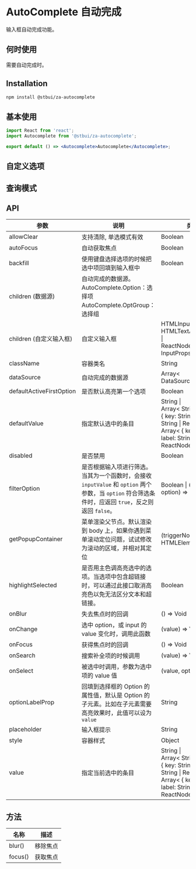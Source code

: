 # AutoComplete 自动完成

输入框自动完成功能。

## 何时使用

需要自动完成时。

## Installation

```sh
npm install @stbui/za-autocomplete
```

## 基本使用

```jsx
import React from 'react';
import Autocomplete from '@stbui/za-autocomplete';

export default () => <Autocomplete>Autocomplete</Autocomplete>;
```

## 自定义选项

## 查询模式

## API

| 参数                     | 说明                                                                                                                                                | 类型                                                                                                                                         | 默认值              |
| ------------------------ | --------------------------------------------------------------------------------------------------------------------------------------------------- | -------------------------------------------------------------------------------------------------------------------------------------------- | ------------------- |
| allowClear               | 支持清除, 单选模式有效                                                                                                                              | Boolean                                                                                                                                      | false               |
| autoFocus                | 自动获取焦点                                                                                                                                        | Boolean                                                                                                                                      | false               |
| backfill                 | 使用键盘选择选项的时候把选中项回填到输入框中                                                                                                        | Boolean                                                                                                                                      | false               |
| children (数据源)        | 自动完成的数据源。<br>AutoComplete.Option：选择项<br>AutoComplete.OptGroup：选择组                                                                  |                                                                                                                                              | -                   |
| children (自定义输入框)  | 自定义输入框                                                                                                                                        | HTMLInputElement \|<br> HTMLTextAreaElement \|<br> ReactNode< InputProps >                                                                   | `<Input />`         |
| className                | 容器类名                                                                                                                                            | String                                                                                                                                       | -                   |
| dataSource               | 自动完成的数据源                                                                                                                                    | Array< DataSourceItemType>                                                                                                                   | -                   |
| defaultActiveFirstOption | 是否默认高亮第一个选项                                                                                                                              | Boolean                                                                                                                                      | true                |
| defaultValue             | 指定默认选中的条目                                                                                                                                  | String \|<br> Array< String > \|<br> { key: String, label: String \| ReactNode } \|<br> Array< { key: String, label: String \| ReactNode} >  | -                   |
| disabled                 | 是否禁用                                                                                                                                            | Boolean                                                                                                                                      | false               |
| filterOption             | 是否根据输入项进行筛选。当其为一个函数时，会接收 `inputValue` 和 `option` 两个参数，当 `option` 符合筛选条件时，应返回 `true`，反之则返回 `false`。 | Boolean \| (inputValue, option) => Boolean                                                                                                   | true                |
| getPopupContainer        | 菜单渲染父节点。默认渲染到 body 上，如果你遇到菜单滚动定位问题，试试修改为滚动的区域，并相对其定位                                                  | (triggerNode) => HTMLElement                                                                                                                 | () => document.body |
| highlightSelected        | 是否用主色调高亮选中的选项。当选项中包含超链接时，可以通过此接口取消高亮色以免无法区分文本和超链接。                                                | Boolean                                                                                                                                      | true                |
| onBlur                   | 失去焦点时的回调                                                                                                                                    | () => Void                                                                                                                                   | -                   |
| onChange                 | 选中 option，或 input 的 value 变化时，调用此函数                                                                                                   | (value) => Void                                                                                                                              | -                   |
| onFocus                  | 获得焦点时的回调                                                                                                                                    | () => Void                                                                                                                                   | -                   |
| onSearch                 | 搜索补全项的时候调用                                                                                                                                | (value) => Void                                                                                                                              | -                   |
| onSelect                 | 被选中时调用，参数为选中项的 value 值                                                                                                               | (value, option) => Void                                                                                                                      | -                   |
| optionLabelProp          | 回填到选择框的 Option 的属性值，默认是 Option 的子元素。比如在子元素需要高亮效果时，此值可以设为 `value`                                            | String                                                                                                                                       | `children`          |
| placeholder              | 输入框提示                                                                                                                                          | String                                                                                                                                       | -                   |
| style                    | 容器样式                                                                                                                                            | Object                                                                                                                                       | -                   |
| value                    | 指定当前选中的条目                                                                                                                                  | String \|<br> Array< String > \|<br> { key: String, label: String \| ReactNode } \|<br> Array< { key: String, label: String \| ReactNode } > | -                   |

## 方法

| 名称    | 描述     |
| ------- | -------- |
| blur()  | 移除焦点 |
| focus() | 获取焦点 |
